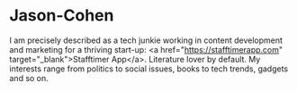 # Jason-Cohen
I am precisely described as a tech junkie working in content development and marketing for a thriving start-up: &lt;a href="https://stafftimerapp.com" target="_blank">Stafftimer App&lt;/a>. Literature lover by default. My interests range from politics to social issues, books to tech trends, gadgets and so on.
